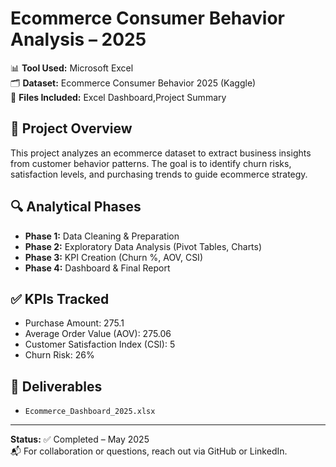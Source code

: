# Ecommerce Consumer Behavior Analysis – 2025

📊 **Tool Used:** Microsoft Excel   
🗂️ **Dataset:** Ecommerce Consumer Behavior 2025 (Kaggle)  
📁 **Files Included:** Excel Dashboard,Project Summary

## 📌 Project Overview
This project analyzes an ecommerce dataset to extract business insights from customer behavior patterns. The goal is to identify churn risks, satisfaction levels, and purchasing trends to guide ecommerce strategy.

## 🔍 Analytical Phases
- **Phase 1:** Data Cleaning & Preparation
- **Phase 2:** Exploratory Data Analysis (Pivot Tables, Charts)
- **Phase 3:** KPI Creation (Churn %, AOV, CSI)
- **Phase 4:** Dashboard & Final Report

## ✅ KPIs Tracked
- Purchase Amount: 275.1  
- Average Order Value (AOV): 275.06  
- Customer Satisfaction Index (CSI): 5  
- Churn Risk: 26%

## 📎 Deliverables
- `Ecommerce_Dashboard_2025.xlsx`

---

**Status:** ✅ Completed – May 2025  
📬 For collaboration or questions, reach out via GitHub or LinkedIn.
